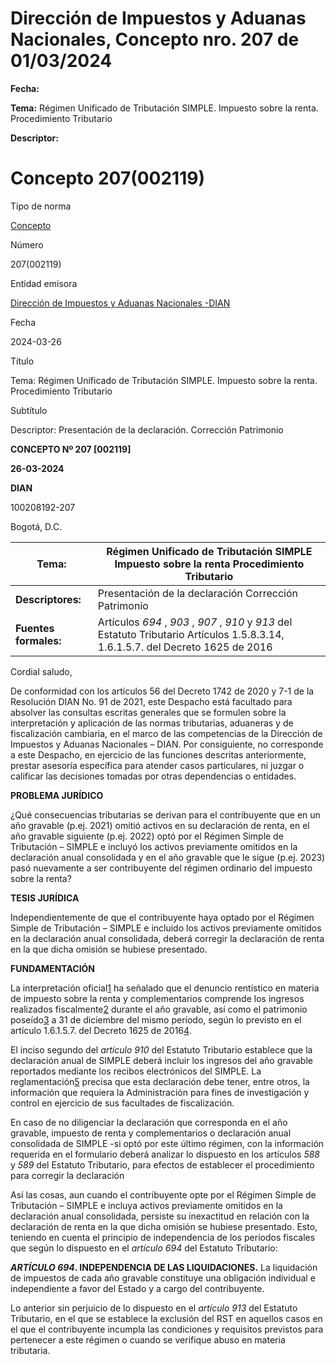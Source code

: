 # Dirección de Impuestos y Aduanas Nacionales, Concepto nro. 207 de 01/03/2024


**Fecha:**

**Tema:** Régimen Unificado de Tributación SIMPLE. Impuesto sobre la renta. Procedimiento Tributario

**Descriptor:**

# Concepto 207(002119)

Tipo de norma

[Concepto](/normatividad/tipo-de-norma/concepto)

Número

207(002119)

Entidad emisora

[Dirección de Impuestos y Aduanas Nacionales -DIAN](/normatividad/entidad-emisora/direccion-de-impuestos-y-aduanas-nacionales-dian)

Fecha

2024-03-26

Título

Tema: Régimen Unificado de Tributación SIMPLE. Impuesto sobre la renta. Procedimiento Tributario

Subtítulo

Descriptor: Presentación de la declaración. Corrección Patrimonio

**CONCEPTO Nº 207 [002119]**

**26-03-2024**

**DIAN**

100208192-207

Bogotá, D.C.

**Tema:** |  Régimen Unificado de Tributación SIMPLE Impuesto sobre la renta Procedimiento Tributario  
---|---  
**Descriptores:** |  Presentación de la declaración Corrección Patrimonio  
**Fuentes formales:** |  Artículos  _694_ ,  _903_ ,  _907_ ,  _910_ y  _913_ del Estatuto Tributario Artículos 1.5.8.3.14, 1.6.1.5.7. del Decreto 1625 de 2016  
  
Cordial saludo,

De conformidad con los artículos 56 del Decreto 1742 de 2020 y 7-1 de la Resolución DIAN No. 91 de 2021, este Despacho está facultado para absolver las consultas escritas generales que se formulen sobre la interpretación y aplicación de las normas tributarias, aduaneras y de fiscalización cambiaria, en el marco de las competencias de la Dirección de Impuestos y Aduanas Nacionales – DIAN. Por consiguiente, no corresponde a este Despacho, en ejercicio de las funciones descritas anteriormente, prestar asesoría específica para atender casos particulares, ni juzgar o calificar las decisiones tomadas por otras dependencias o entidades.

**PROBLEMA JURÍDICO**

¿Qué consecuencias tributarias se derivan para el contribuyente que en un año gravable (p.ej. 2021) omitió activos en su declaración de renta, en el año gravable siguiente (p.ej. 2022) optó por el Régimen Simple de Tributación – SIMPLE e incluyó los activos previamente omitidos en la declaración anual consolidada y en el año gravable que le sigue (p.ej. 2023) pasó nuevamente a ser contribuyente del régimen ordinario del impuesto sobre la renta?

**TESIS JURÍDICA**

Independientemente de que el contribuyente haya optado por el Régimen Simple de Tributación – SIMPLE e incluido los activos previamente omitidos en la declaración anual consolidada, deberá corregir la declaración de renta en la que dicha omisión se hubiese presentado.

**FUNDAMENTACIÓN**

La interpretación oficial[1](https://www.ceta.org.co/html/vista_de_un_documento.asp?DocumentoID=51234#cite_note-1) ha señalado que el denuncio rentístico en materia de impuesto sobre la renta y complementarios comprende los ingresos realizados fiscalmente[2](https://www.ceta.org.co/html/vista_de_un_documento.asp?DocumentoID=51234#cite_note-2) durante el año gravable, así como el patrimonio poseído[3](https://www.ceta.org.co/html/vista_de_un_documento.asp?DocumentoID=51234#cite_note-3) a 31 de diciembre del mismo período, según lo previsto en el artículo 1.6.1.5.7. del Decreto 1625 de 2016[4](https://www.ceta.org.co/html/vista_de_un_documento.asp?DocumentoID=51234#cite_note-4).

El inciso segundo del  _artículo 910_ del Estatuto Tributario establece que la declaración anual de SIMPLE deberá incluir los ingresos del año gravable reportados mediante los recibos electrónicos del SIMPLE. La reglamentación[5](https://www.ceta.org.co/html/vista_de_un_documento.asp?DocumentoID=51234#cite_note-5) precisa que esta declaración debe tener, entre otros, la información que requiera la Administración para fines de investigación y control en ejercicio de sus facultades de fiscalización.

En caso de no diligenciar la declaración que corresponda en el año gravable, impuesto de renta y complementarios o declaración anual consolidada de SIMPLE -si optó por este último régimen, con la información requerida en el formulario deberá analizar lo dispuesto en los artículos  _588_ y  _589_ del Estatuto Tributario, para efectos de establecer el procedimiento para corregir la declaración

Así las cosas, aun cuando el contribuyente opte por el Régimen Simple de Tributación – SIMPLE e incluya activos previamente omitidos en la declaración anual consolidada, persiste su inexactitud en relación con la declaración de renta en la que dicha omisión se hubiese presentado. Esto, teniendo en cuenta el principio de independencia de los períodos fiscales que según lo dispuesto en el  _artículo 694_ del Estatuto Tributario:

**_ARTÍCULO 694_. INDEPENDENCIA DE LAS LIQUIDACIONES.** La liquidación de impuestos de cada año gravable constituye una obligación individual e independiente a favor del Estado y a cargo del contribuyente.

Lo anterior sin perjuicio de lo dispuesto en el  _artículo 913_ del Estatuto Tributario, en el que se establece la exclusión del RST en aquellos casos en el que el contribuyente incumpla las condiciones y requisitos previstos para pertenecer a este régimen o cuando se verifique abuso en materia tributaria.
